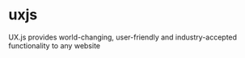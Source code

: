 uxjs
====

UX.js provides world-changing, user-friendly and industry-accepted functionality to any website
